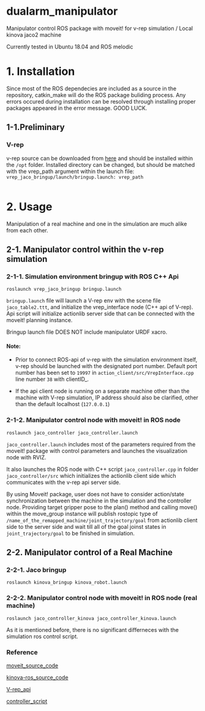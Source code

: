 # dualarm_manipulator

Manipulator control ROS package with moveit! for v-rep simulation / Local kinova jaco2 machine

Currently tested in Ubuntu 18.04 and ROS melodic

# 1. Installation

Since most of the ROS dependecies are included as a source in the repository, catkin_make will do the ROS package buliding process. Any errors occured during installation can be resolved through installing proper packages appeared in the error message. GOOD LUCK.

## 1-1.Preliminary

### V-rep
v-rep source can be downloaded from [here](http://www.coppeliarobotics.com/ubuntuVersions.html) and should be installed within the `/opt` folder. Installed directory can be changed, but should be matched with the vrep_path argument within the launch file: `vrep_jaco_bringup/launch/bringup.launch: vrep_path`
```
```

# 2. Usage

Manipulation of a real machine and one in the simulation are much alike from each other. 

## 2-1. Manipulator control within the v-rep simulation

### 2-1-1. Simulation environment bringup with ROS C++ Api

```
roslaunch vrep_jaco_bringup bringup.launch
```

`bringup.launch` file will launch a V-rep env with the scene file `jaco_table2.ttt`, and initialize the vrep_interface node (C++ api of V-rep).
Api script will initialize actionlib server side that can be connected with the moveit! planning instance.

Bringup launch file DOES NOT include manipulator URDF xacro.


#### Note:
- Prior to connect ROS-api of v-rep with the simulation environment itself, v-rep should be launched with the designated port number. Default port number has been set to `19997` in `action_client/src/VrepInterface.cpp` line number `38` with clientID_.

- If the api client node is running on a separate machine other than the machine with V-rep simulation, IP address should also be clarified, other than the default localhost (`127.0.0.1`)



### 2-1-2. Manipulator control node with moveit! in ROS node

```
roslaunch jaco_controller jaco_controller.launch
```

`jaco_controller.launch` includes most of the parameters required from the moveit! package with control parameters and launches the visualization node with RVIZ.

It also launches the ROS node with C++ script `jaco_controller.cpp` in folder `jaco_controller/src` which initializes the actionlib client side which communicates with the v-rep api server side.

By using Moveit! package, user does not have to consider action/state synchronization between the machine in the simulation and the controller node. Providing target gripper pose to the plan() method and calling move() within the move_group instance will publish rostopic type of `/name_of_the_remapped_machine/joint_trajectory/goal` from actionlib client side to the server side and wait till all of the goal joinst states in `joint_trajectory/goal` to be finished in simulation.



## 2-2. Manipulator control of a Real Machine

### 2-2-1. Jaco  bringup

```
roslaunch kinova_bringup kinova_robot.launch
```

### 2-2-2. Manipulator control node with moveit! in ROS node (real machine)

```
roslaunch jaco_controller_kinova jaco_controller_kinova.launch
```
As it is mentioned before, there is no significant differneces with the simulation ros control script.



### Reference

[moveit_source_code](https://github.com/ros-planning/moveit.git)

[kinova-ros_source_code](https://github.com/Kinovarobotics/kinova-ros.git)

[V-rep_api](https://github.com/JoshSong/jaco_ros_vrep.git)

[controller_script](http://docs.ros.org/kinetic/api/moveit_tutorials/html/index.html)


